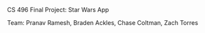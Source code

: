 CS 496 Final Project: Star Wars App

Team: Pranav Ramesh, Braden Ackles, Chase Coltman, Zach Torres

